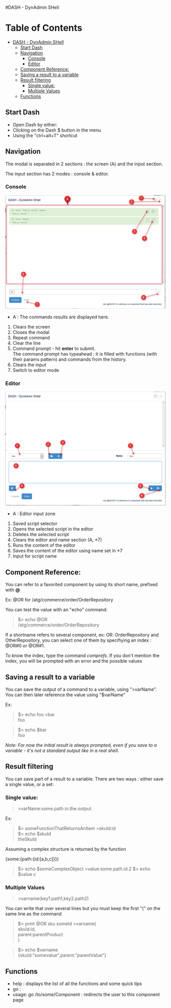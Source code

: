 #DASH - DynAdmin SHell

Table of Contents
=================

  * [DASH - DynAdmin SHell](#dash---dynadmin-shell)
    * [Start Dash](#start-dash)
    * [Navigation](#navigation)
      * [Console](#console)
      * [Editor](#editor)
    * [Component Reference:](#component-reference)
    * [Saving a result to a variable](#saving-a-result-to-a-variable)
    * [Result filtering](#result-filtering)
      * [Single value:](#single-value)
      * [Multiple Values](#multiple-values)
    * [Functions](#functions)

## Start Dash

* Open Dash by either:
 * Clicking on the Dash $ button in the menu
 * Using the "ctrl+alt+T" shortcut

## Navigation

The modal is separated in 2 sections : the screen (A) and the input section.

The input section has 2 modes : console & editor.

### Console

![Console Tab](https://raw.githubusercontent.com/jc7447/BetterDynAdmin/dev/resources/dash/dash.main.png)

* A : The commands results are displayed here.

1. Clears the screen
1. Closes the modal
1. Repeat command
1. Clear the line
1. Command prompt - hit **enter** to submit.  
    The command prompt has typeahead : it is filled with functions (with their params pattern) and commands from the history.
1. Clears the input
1. Switch to editor mode

### Editor

![Console Tab](https://raw.githubusercontent.com/jc7447/BetterDynAdmin/dev/resources/dash/dash.editor.png)

* A : Editor input zone

1. Saved script selector
1. Opens the selected script in the editor
1. Deletes the selected script
1. Clears the editor and name section (A, *7)
1. Runs the content of the editor
1. Saves the content of the editor using name set in *7
1. Input for script name


## Component Reference:

You can refer to a favorited component by using its short name, prefixed with **@**  

Ex: @OR for /atg/commerce/order/OrderRepository  

You can test the value with an "echo" command:

> $> echo @OR  
> /atg/commerce/order/OrderRepository 

If a shortname refers to several component, ex: OR: OrderRepository and OtherRepository, you can select one of them by specifiying an index : @OR#0 or @OR#1.  

To know the index, type the command *comprefs*. If you don't mention the index, you will be prompted with an error and the possible values

## Saving a result to a variable

You can save the output of a command to a variable, using ">varName". You can then later reference the value using "$varName"

Ex:

> $> echo foo >bar  
> foo

> $> echo $bar  
> foo

*Note: For now the initial result is always prompted, even if you save to a variable - it's not a standard output like in a real shell.*

## Result filtering

You can save part of a result to a variable. There are two ways : either save a single value, or a set:

### Single value:

> \>varName:some.path.in.the.output

Ex:  
> $> someFunctionThatReturnsAnItem >skuId:id  
> $> echo $skuId  
> theSkuId

Assuming a complex structure is returned by the function

{some:{path:{id:[a,b,c]}}}

> $> echo $someComplexObject >value:some.path.id.2
> $> echo $value
> c

### Multiple Values

> \>varname(key1.path1,key2.path2)

You can write that over several lines but you must keep the first "(" on the same line as the command

> $> print @OR sku someId >varname(  
> skuId:id,  
> parent:parentProduct  
> )

> $> echo $varname  
> {skuId:"somevalue",parent:"parentValue"}

## Functions

* help : displays the list of all the functions and some quick tips
* go : 
 * usage:  go /to/some/Component : redirects the user to this component page